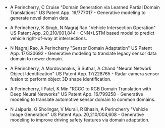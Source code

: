 * A Perincherry, C Cruise "Domain Generation via Learned Partial Domain Translations" US Patent App. 16/777017 - Generative modeling to generate novel domain data.

* A Perincherry, K Singh, N Nagraj Rao "Vehicle Intersection Operation" US Patent App. 20,210/001,844 - CNN+LSTM based model to predict vehicle right-of-way at intersections.

* N Nagraj Rao, A Perincherry "Sensor Domain Adaptation" US Patent App. 17/330692 - Generative modeling to translate legacy sensor data domain to newer domain.

* A Perincherry, A Mordovanakis, S Suthar, A Chand "Neural Network Object Identification" US Patent App. 17/228765 - Radar camera sensor fusion to perform object 3D shape identification.

* A Perincherry, I Patel, K Min "RCCC to RGB Domain Translation with Deep Neural Networks" US Patent App. 16/799258 - Generative modeling to translate automotive sensor domain to common domains.

* N Jaipuria, G Sholingar, V Murali, R Bhasin, A Perincherry "Vehicle Image Generation" US Patent App. 20,210/004,608 - Generative modeling to improve driving safety features via domain adaptation.